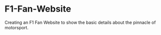 # F1-Fan-Website
Creating an F1 Fan Website to show the basic details about the pinnacle of motorsport.
